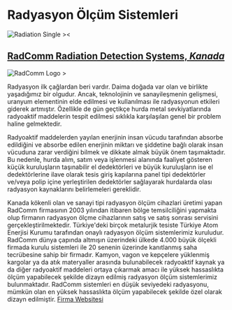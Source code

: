 # Radyasyon Ölçüm Sistemleri

![Radiation Single ><](/metkim/images/singles/radiation.jpg)

## [RadComm Radiation Detection Systems, *Kanada*](https://www.radcommsystems.com/)

![RadComm Logo >](/metkim/images/radcomm_big.jpg)

Radyasyon ilk çağlardan beri vardır. Daima doğada var olan ve birlikte yaşadığımız bir olgudur. Ancak, teknolojinin ve sanayileşmenin gelişmesi, uranyum elementinin elde edilmesi ve kullanılması ile radyasyonun etkileri giderek artmıştır. Özellikle de gün geçtikçe hurda metal sevkiyatlarında radyoaktif maddelerin tespit edilmesi sıklıkla karşılaşılan genel bir problem haline gelmektedir.
  
Radyoaktif maddelerden yayılan enerjinin insan vücudu tarafından absorbe edildiğini ve absorbe edilen enerjinin miktarı ve şiddetine bağlı olarak insan vücuduna zarar verdiğini bilmek ve dikkate almak büyük önem taşımaktadır.
Bu nedenle, hurda alım, satım veya işlenmesi alanında faaliyet gösteren küçük kuruluşların taşınabilir el dedektörleri ve büyük kuruluşların ise el dedektörlerine ilave olarak tesis giriş kapılarına panel tipi dedektörler ve/veya polip içine yerleştirilen dedektörler sağlayarak hurdalarda olası radyasyon kaynaklarını belirlemeleri gereklidir.

Kanada kökenli olan ve sanayi tipi radyasyon ölçüm cihazlari üretimi yapan RadComm firmasının 2003 yılından itibaren bölge temsilciliğini yapmakta olup firmanın radyasyon ölçme cihazlarının satış ve satış sonrası servisini gerçekleştirilmektedir. Türkiye'deki birçok metalurjik tesiste Türkiye Atom Enerjisi Kurumu tarafından onaylı radyasyon ölçüm sistemlerimiz kuruludur.
RadComm dünya çapında altmışın üzerindeki ülkede 4.000 büyük ölçekli firmada kurulu sistemleri ile 20 senenin üzerinde kanıtlanmış saha tecrübesine sahip bir firmadır. Kamyon, vagon ve kepçelere yüklenmiş kargolar ya da atık materyaller arasında bulunabilecek radyoaktif kaynak ya da diğer radyoaktif maddeleri ortaya çıkarmak amacı ile yüksek hassaslıkta ölçüm yapabilecek şekilde dizayn edilmiş radyasyon ölçüm sistemlerimiz bulunmaktadır. RadComm sistemleri en düşük seviyedeki radyasyonu, mümkün olan en yüksek hassaslıkta ölçüm yapabilecek şekilde özel olarak dizayn edilmiştir. [Firma Websitesi](http://www.radcommsystems.com)
